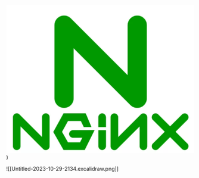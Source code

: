 
![Pasted Image 20231112215128_387.png](Pasted%20Image%2020231112215128_387.png))

![[Untitled-2023-10-29-2134.excalidraw.png]]